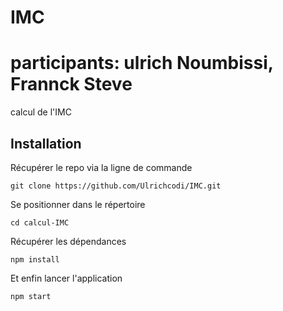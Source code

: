 # IMC

# participants: ulrich Noumbissi, Frannck Steve

calcul de l'IMC

## Installation

Récupérer le repo via la ligne de commande

`git clone https://github.com/Ulrichcodi/IMC.git`

Se positionner dans le répertoire

`cd calcul-IMC`

Récupérer les dépendances

`npm install`

Et enfin lancer l'application

`npm start`
